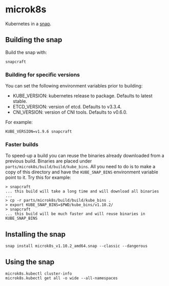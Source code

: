 # microk8s

Kubernetes in a [snap](https://snapcraft.io/).

## Building the snap
Build the snap with:
```
snapcraft
```

### Building for specific versions

You can set the following environment variables prior to building:
 - KUBE_VERSION: kubernetes release to package. Defaults to latest stable.
 - ETCD_VERSION: version of etcd. Defaults to v3.3.4.
 - CNI_VERSION: version of CNI tools. Defaults to v0.6.0.

For example:
```
KUBE_VERSION=v1.9.6 snapcraft
```

### Faster builds

To speed-up a build you can reuse the binaries already downloaded from a previous build. Binaries are placed under `parts/microk8s/build/build/kube_bins`. All you need to do is to make a copy of this directory and have the `KUBE_SNAP_BINS` environment variable point to it. Try this for example:
```
> snapcraft
... this build will take a long time and will download all binaries ...
> cp -r parts/microk8s/build/build/kube_bins .
> export KUBE_SNAP_BINS=$PWD/kube_bins/v1.10.2/
> snapcraft
... this build will be much faster and will reuse binaries in KUBE_SNAP_BINS

```

## Installing the snap
```
snap install microk8s_v1.10.2_amd64.snap --classic --dangerous
```

## Using the snap
```
microk8s.kubectl cluster-info
microk8s.kubectl get all -o wide --all-namespaces
```


